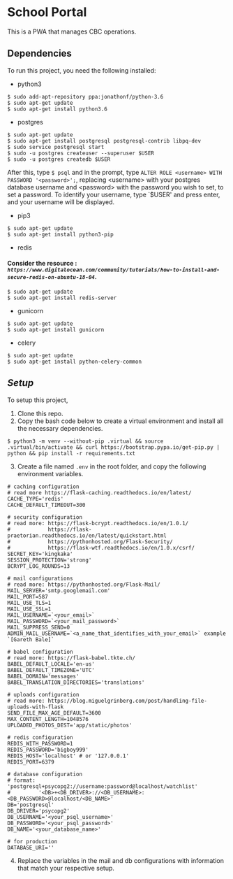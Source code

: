 # School Portal #
This is a PWA that manages CBC operations.

## Dependencies ##
To run this project, you need the following installed:
- python3 
```
$ sudo add-apt-repository ppa:jonathonf/python-3.6
$ sudo apt-get update
$ sudo apt-get install python3.6
```
- postgres
```
$ sudo apt-get update
$ sudo apt-get install postgresql postgresql-contrib libpq-dev
$ sudo service postgresql start
$ sudo -u postgres createuser --superuser $USER
$ sudo -u postgres createdb $USER
```
After this, type `$ psql` and in the prompt, type `ALTER ROLE <username> WITH PASSWORD '<password>';`, replacing \<username\> with your postgres database username and \<password\> with the password you wish to set, to set a password.
To identify your username, type `$USER' and press enter, and your username will be displayed.


- pip3
```
$ sudo apt-get update
$ sudo apt-get install python3-pip
```
- redis
#### Consider the resource : *`https://www.digitalocean.com/community/tutorials/how-to-install-and-secure-redis-on-ubuntu-18-04`*. ####
```
$ sudo apt-get update
$ sudo apt-get install redis-server
```
- gunicorn
```
$ sudo apt-get update
$ sudo apt-get install gunicorn
```
- celery
```
$ sudo apt-get update
$ sudo apt-get install python-celery-common
```

## *Setup* ##
To setup this project,
1) Clone this repo.
2) Copy the bash code below to create a virtual environment and install all the necessary dependencies.
```
$ python3 -m venv --without-pip .virtual && source .virtual/bin/activate && curl https://bootstrap.pypa.io/get-pip.py | python && pip install -r requirements.txt
```
3) Create a file named `.env` in the root folder, and copy the following environment variables.

```
# caching configuration
# read more https://flask-caching.readthedocs.io/en/latest/
CACHE_TYPE='redis'
CACHE_DEFAULT_TIMEOUT=300

# security configuration
# read more: https://flask-bcrypt.readthedocs.io/en/1.0.1/
#            https://flask-praetorian.readthedocs.io/en/latest/quickstart.html
#            https://pythonhosted.org/Flask-Security/
#            https://flask-wtf.readthedocs.io/en/1.0.x/csrf/
SECRET_KEY='kingkaka'
SESSION_PROTECTION='strong'
BCRYPT_LOG_ROUNDS=13

# mail configurations
# read more: https://pythonhosted.org/Flask-Mail/
MAIL_SERVER='smtp.googlemail.com'
MAIL_PORT=587
MAIL_USE_TLS=1
MAIL_USE_SSL=1
MAIL_USERNAME=`<your_email>`
MAIL_PASSWORD=`<your_mail_password>`
MAIL_SUPPRESS_SEND=0
ADMIN_MAIL_USERNAME=`<a_name_that_identifies_with_your_email>` example `[Gareth Bale]`

# babel configuration
# read more: https://flask-babel.tkte.ch/
BABEL_DEFAULT_LOCALE='en-us'
BABEL_DEFAULT_TIMEZONE='UTC'
BABEL_DOMAIN='messages'
BABEL_TRANSLATION_DIRECTORIES='translations'

# uploads configuration
# read more: https://blog.miguelgrinberg.com/post/handling-file-uploads-with-flask
SEND_FILE_MAX_AGE_DEFAULT=3600
MAX_CONTENT_LENGTH=1048576
UPLOADED_PHOTOS_DEST='app/static/photos'

# redis configuration
REDIS_WITH_PASSWORD=1
REDIS_PASSWORD='bigboy999'
REDIS_HOST='localhost' # or '127.0.0.1'
REDIS_PORT=6379

# database configuration
# format: 'postgresql+psycopg2://username:password@localhost/watchlist'
#         '<DB>+<DB_DRIVER>://<DB_USERNAME>:<DB_PASSWORD>@localhost/<DB_NAME>'
DB='postgresql'
DB_DRIVER='psycopg2'
DB_USERNAME='<your_psql_username>'
DB_PASSWORD='<your_psql_password>'
DB_NAME='<your_database_name>'

# for production
DATABASE_URI=''
```
4) Replace the variables in the mail and db configurations with information that match your respective setup.

